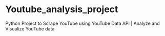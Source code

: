 # Youtube_analysis_project
Python Project to Scrape YouTube using YouTube Data API | Analyze and Visualize YouTube data
